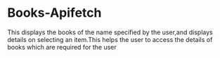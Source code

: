 # Books-Apifetch
This displays the books of the name specified by the user,and displays details on selecting an item.This helps the user to access the  details of books which are required for the user
